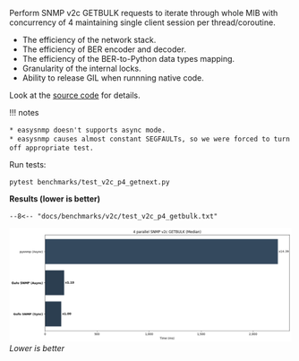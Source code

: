 Perform SNMP v2c GETBULK requests to iterate through whole MIB with concurrency of 4
maintaining single client session per thread/coroutine.

* The efficiency of the network stack.
* The efficiency of BER encoder and decoder.
* The efficiency of the BER-to-Python data types mapping.
* Granularity of the internal locks.
* Ability to release GIL when runnning native code.

Look at the [source code][source] for details.

!!! notes

    * easysnmp doesn't supports async mode.
    * easysnmp causes almost constant SEGFAULTs, so we were forced to turn off appropriate test.

Run tests:

```
pytest benchmarks/test_v2c_p4_getnext.py
```

**Results (lower is better)**

```
--8<-- "docs/benchmarks/v2c/test_v2c_p4_getbulk.txt"
```

![Median chart](getbulk_p.png)
*Lower is better*

[source]: https://github.com/gufolabs/gufo_snmp/blob/master/benchmarks/test_v2c_p4_getbulk.py